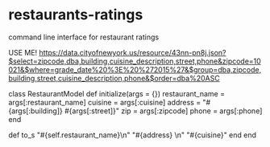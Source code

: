 # restaurants-ratings
command line interface for restaurant ratings


USE ME!
https://data.cityofnewyork.us/resource/43nn-pn8j.json?$select=zipcode,dba,building,cuisine_description,street,phone&zipcode=10021&$where=grade_date%20%3E%20%272015%27&$group=dba,zipcode,building,street,cuisine_description,phone&$order=dba%20ASC

class RestaurantModel
  def initialize(args = {})
    restaurant_name = args[:restaurant_name]
    cuisine = args[:cuisine]
    address = "#{args[:building]} #{args[:street]}"
    zip = args[:zipcode]
    phone = args[:phone]
  end

  def to_s
    "#{self.restaurant_name}\n"
    "#{address} \n"
    "#{cuisine}"
  end
end
